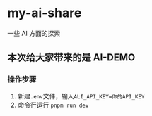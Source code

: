 # my-ai-share

一些 AI 方面的探索

## 本次给大家带来的是 AI-DEMO

### 操作步骤

1. 新建`.env`文件，输入`ALI_API_KEY=你的API_KEY`
2. 命令行运行 `pnpm run dev`
